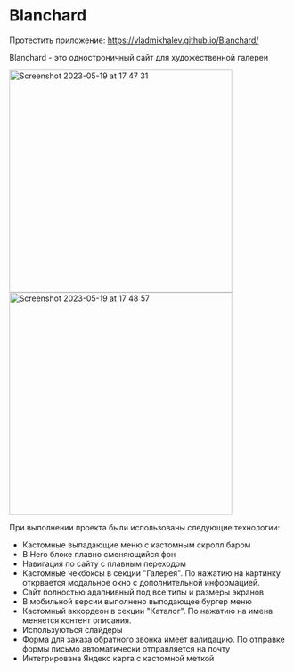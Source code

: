 # Blanchard

Протестить приложение: https://vladmikhalev.github.io/Blanchard/

Blanchard - это одностроничный сайт для художественной галереи 

<img width="400" alt="Screenshot 2023-05-19 at 17 47 31" src="https://github.com/vladmikhalev/Blanchard/assets/107835280/779d967d-afe5-45a2-a84a-3a3bbb53d09d">
<img width="400" alt="Screenshot 2023-05-19 at 17 48 57" src="https://github.com/vladmikhalev/Blanchard/assets/107835280/f889cb7f-44d0-458b-a7e5-09c28b8d2da7">



При выполнении проекта были использованы следующие технологии: 
 - Кастомные выпадающие меню с кастомным скролл баром
 - В Hero блоке плавно сменяющийся фон
 - Навигация по сайту с плавным переходом
 - Кастомные чекбоксы в секции "Галерея". По нажатию на картинку открвается модальное окно с дополнительной информацией.
 - Сайт полностью адапнивный под все типы и размеры экранов
 - В мобильной версии выполнено выподающее бургер меню
 - Кастомный аккордеон в секции "Каталог". По нажатию на имена меняется контент описания.
 - Используються слайдеры
 - Форма для заказа обратного звонка имеет валидацию. По отправке формы письмо автоматически отправляется на почту
 - Интегрирована Яндекс карта с кастомной меткой
 
